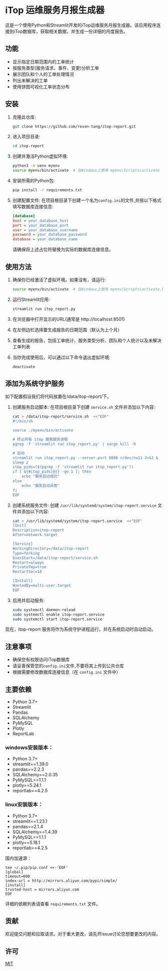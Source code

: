 # iTop 运维服务月报生成器

这是一个使用Python和Streamlit开发的iTop运维服务月报生成器。该应用程序连接到iTop数据库，获取相关数据，并生成一份详细的月度报告。

## 功能

- 显示指定日期范围内的工单统计
- 按服务类型(服务请求、事件、变更)分析工单
- 展示团队和个人的工单处理情况
- 列出未解决的工单
- 使用饼图可视化工单状态分布

## 安装

1. 克隆此仓库:
   ```bash
   git clone https://github.com/reven-tang/itop-report.git
   ```

2. 进入项目目录:
   ```bash
   cd itop-report
   ```

3. 创建并激活Python虚拟环境:
   ```bash
   python3 -m venv myenv
   source myenv/bin/activate  # 在Windows上使用 myenv\Scripts\activate
   ```

4. 安装所需的Python包:
   ```bash
   pip install -r requirements.txt
   ```

5. 创建配置文件:
   在项目根目录下创建一个名为`config.ini`的文件,并按以下格式填写数据库连接信息:
   ```ini
   [database]
   host = your_database_host
   port = your_database_port
   user = your_database_username
   password = your_database_password
   database = your_database_name
   ```
   请确保将上述占位符替换为实际的数据库连接信息。

## 使用方法

1. 确保你已经激活了虚拟环境。如果没有，请运行:
   ```bash
   source myenv/bin/activate  # 在Windows上使用 myenv\Scripts\activate.bat
   ```

2. 运行Streamlit应用:
   ```bash
   streamlit run itop_report.py
   ```

3. 在浏览器中打开显示的URL(通常是 http://localhost:8501)

4. 在左侧边栏选择要生成报告的日期范围（默认为上个月）

5. 查看生成的报告，包括工单统计、服务类型分析、团队和个人统计以及未解决工单列表

6. 当你完成使用后，可以通过以下命令退出虚拟环境:
   ```bash
   deactivate
   ```

## 添加为系统守护服务

如下配置假设我们将代码放置在/data/itop-report/下。

1. 创建服务启动脚本:
   在项目根目录下创建 `service.sh` 文件并添加以下内容:
   ```bash
   cat > /data/itop-report/service.sh  <<"EOF"
   #!/bin/sh

   source ./myenv/bin/activate

   # 终止所有 itop 报表服务进程
   pgrep -f 'streamlit run itop_report.py' | xargs kill -9

   # 启动
   streamlit run itop_report.py --server.port 8080 >/dev/nu11 2>&1 &
   sleep 2
   itop_pids=($(pgrep -f 'streamlit run itop_report.py'))
   if [ ${#itop_pids[@]} -ge 1 ]; then
       echo "服务启动成功"
   else
       echo "服务启动异常"
   fi
   EOF
   ```

2. 创建系统服务文件:
   创建 `/usr/lib/systemd/system/itop-report.service` 文件并添加以下内容:
   ```bash
   cat > /usr/lib/systemd/system/itop-report.service  <<"EOF"
   [Unit]
   Description=itop-report
   After=network.target

   [Service] 
   WorkingDirectory=/data/itop-report
   Type=forking
   ExecStart=/data/itop-report/service.sh
   Restart=always 
   PrivateTmp=true
   RestartSec=10

   [Install]
   WantedBy=multi-user.target
   EOF
   ```

9. 启用并启动服务:
   ```bash
   sudo systemctl daemon-reload
   sudo systemctl enable itop-report.service
   sudo systemctl start itop-report.service
   ```

现在，itop-report 服务将作为系统守护进程运行，并在系统启动时自动启动。

## 注意事项

- 确保您有权限访问iTop数据库
- 请妥善保管您的`config.ini`文件,不要将其上传到公共仓库
- 根据需要修改数据库连接信息（在 `config.ini` 文件中）

## 主要依赖

- Python 3.7+
- Streamlit
- Pandas
- SQLAlchemy
- PyMySQL
- Plotly
- ReportLab

### windows安装版本：

- Python 3.7+
- streamlit==1.39.0
- pandas==2.2.3
- SQLAlchemy==2.0.35
- PyMySQL==1.1.1
- plotly==5.24.1
- reportlab==4.2.5

### linux安装版本：

- Python 3.7+
- streamlit==1.23.1
- pandas==2.1.4
- SQLAlchemy==1.4.39
- PyMySQL==1.1.1
- plotly==5.18.1
- reportlab==4.2.5

国内加速源：
```
tee ~/.pip/pip.conf <<-'EOF'
[global]
timeout=600
index-url = http://mirrors.aliyun.com/pypi/simple/
[install]
trusted-host = mirrors.aliyun.com
EOF
```

详细的依赖列表请查看 `requirements.txt` 文件。

## 贡献

欢迎提交问题和拉取请求。对于重大更改，请先开issue讨论您想要更改的内容。

## 许可

[MIT](https://choosealicense.com/licenses/mit/)
